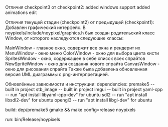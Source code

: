 Отличия checkpoint3 от checkpoint2:
added windows support
added animations edit

Отличия текущей стадии (checkpoint2) от предыдущей (checkpoint1):
Добавлен графический интерфейс.
В noypixels/include/noypixel/graphics.h был создан родительский класс Window, от которого наследуются следующие классы:

MainWindow - главное окно, содержит все окна и рендерит их
MenuWindow - окно меню
ColorWindow - окно для выбора цвета кисти
SpritesWindow - окно, содержащее в себе список всех спрайтов
NewSpriteWindow - окно для создания нового спрайта
CanvasWindow - окно для рисования спрайта
Также была добавлена обновленная версия UML диаграммы с png-интерпретацией.

Обновлённые зависимости и инструкции:
dependencies:
premake5 -- built in project
stb_image -- built in project
imgui -- built in project
yaml-cpp -- run "apt install libyaml-cpp-dev" for ubuntu
sdl2 -- run "apt install libsdl2-dev" for ubuntu
opengl3 -- run "apt install libgl-dev" for ubuntu

build:
dep/premake5 gmake && make config=release noypixels

run:
bin/Release/noypixels
